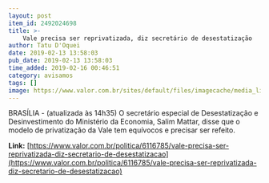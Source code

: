 ```yaml
---
layout: post
item_id: 2492024698
title: >-
    Vale precisa ser reprivatizada, diz secretário de desestatização
author: Tatu D'Oquei
date: 2019-02-13 13:58:03
pub_date: 2019-02-13 13:58:03
time_added: 2019-02-16 00:46:51
category: avisamos
tags: []
image: https://www.valor.com.br/sites/default/files/imagecache/media_library_big_horizontal/fotoweb/recep____o_sede_da_vale_rio_ag__ncia_vale.jpg
---
```


BRASÍLIA - (atualizada às 14h35) O secretário especial de Desestatização e Desinvestimento do Ministério da Economia, Salim Mattar, disse que o modelo de privatização da Vale tem equívocos e precisar ser refeito.

**Link:** [https://www.valor.com.br/politica/6116785/vale-precisa-ser-reprivatizada-diz-secretario-de-desestatizacao](https://www.valor.com.br/politica/6116785/vale-precisa-ser-reprivatizada-diz-secretario-de-desestatizacao)

